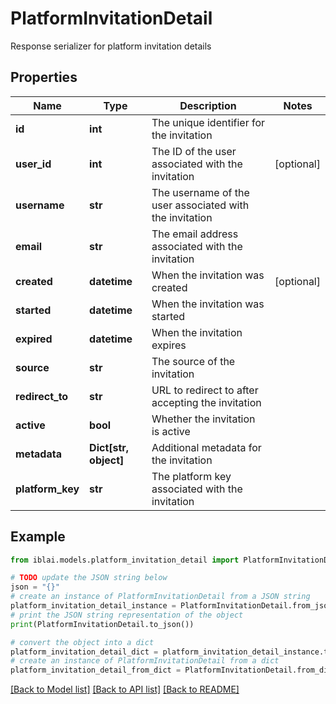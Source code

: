 # PlatformInvitationDetail

Response serializer for platform invitation details

## Properties

Name | Type | Description | Notes
------------ | ------------- | ------------- | -------------
**id** | **int** | The unique identifier for the invitation | 
**user_id** | **int** | The ID of the user associated with the invitation | [optional] 
**username** | **str** | The username of the user associated with the invitation | 
**email** | **str** | The email address associated with the invitation | 
**created** | **datetime** | When the invitation was created | [optional] 
**started** | **datetime** | When the invitation was started | 
**expired** | **datetime** | When the invitation expires | 
**source** | **str** | The source of the invitation | 
**redirect_to** | **str** | URL to redirect to after accepting the invitation | 
**active** | **bool** | Whether the invitation is active | 
**metadata** | **Dict[str, object]** | Additional metadata for the invitation | 
**platform_key** | **str** | The platform key associated with the invitation | 

## Example

```python
from iblai.models.platform_invitation_detail import PlatformInvitationDetail

# TODO update the JSON string below
json = "{}"
# create an instance of PlatformInvitationDetail from a JSON string
platform_invitation_detail_instance = PlatformInvitationDetail.from_json(json)
# print the JSON string representation of the object
print(PlatformInvitationDetail.to_json())

# convert the object into a dict
platform_invitation_detail_dict = platform_invitation_detail_instance.to_dict()
# create an instance of PlatformInvitationDetail from a dict
platform_invitation_detail_from_dict = PlatformInvitationDetail.from_dict(platform_invitation_detail_dict)
```
[[Back to Model list]](../README.md#documentation-for-models) [[Back to API list]](../README.md#documentation-for-api-endpoints) [[Back to README]](../README.md)


